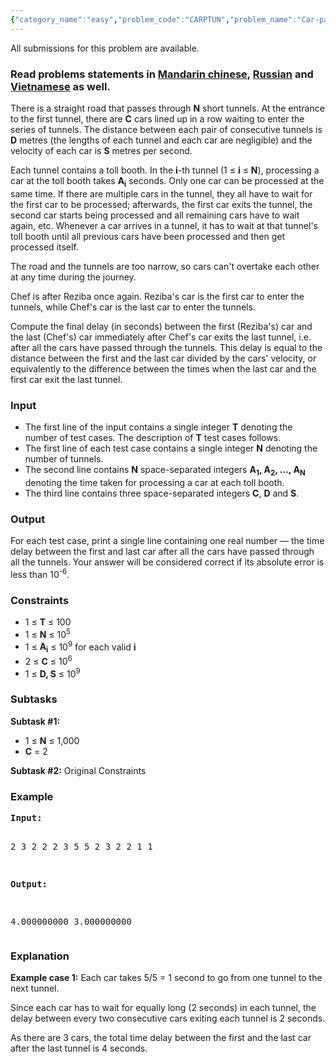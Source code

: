 ```yaml
---
{"category_name":"easy","problem_code":"CARPTUN","problem_name":"Car-pal Tunnel","languages_supported":{"0":"C","1":"CPP14","2":"JAVA","3":"PYTH","4":"PYTH 3.5","5":"PYPY","6":"CS2","7":"PAS fpc","8":"PAS gpc","9":"RUBY","10":"PHP","11":"GO","12":"NODEJS","13":"HASK","14":"rust","15":"SCALA","16":"swift","17":"D","18":"PERL","19":"FORT","20":"WSPC","21":"ADA","22":"CAML","23":"ICK","24":"BF","25":"ASM","26":"CLPS","27":"PRLG","28":"ICON","29":"SCM qobi","30":"PIKE","31":"ST","32":"NICE","33":"LUA","34":"BASH","35":"NEM","36":"LISP sbcl","37":"LISP clisp","38":"SCM guile","39":"JS","40":"ERL","41":"TCL","42":"kotlin","43":"PERL6","44":"TEXT","45":"SCM chicken","46":"CLOJ","47":"COB","48":"FS"},"max_timelimit":1,"source_sizelimit":50000,"problem_author":"abizerl123","problem_tester":"r_64","date_added":"30-01-2018","tags":{"0":"abizerl123","1":"dynamic","2":"feb18","3":"math","4":"simple"},"editorial_url":"https://discuss.codechef.com/problems/CARPTUN","time":{"view_start_date":1518427800,"submit_start_date":1518427800,"visible_start_date":1518427800,"end_date":1735669800},"is_direct_submittable":false,"layout":"problem"}
---
```

<span class="solution-visible-txt">All submissions for this problem are available.</span><h3>Read problems statements in <a target="_blank" 
href="http://www.codechef.com/download/translated/FEB18/mandarin/CARPTUN.pdf">Mandarin chinese</a>, <a target="_blank" 
href="http://www.codechef.com/download/translated/FEB18/russian/CARPTUN.pdf">Russian</a> and <a target="_blank" 
href="http://www.codechef.com/download/translated/FEB18/vietnamese/CARPTUN.pdf">Vietnamese</a> as well.</h3>

<p>There is a straight road that passes through <b>N</b> short tunnels. At the entrance to the first tunnel, there are <b>C</b> cars lined up in a row waiting to enter the series of tunnels. The distance between each pair of consecutive tunnels is <b>D</b> metres (the lengths of each tunnel and each car are negligible) and the velocity of each car is <b>S</b> metres per second.</p>

<p>Each tunnel contains a toll booth. In the <b>i</b>-th tunnel (1 ≤ <b>i</b> ≤ <b>N</b>), processing a car at the toll booth takes <b>A<sub>i</sub></b> seconds. Only one car can be processed at the same time. If there are multiple cars in the tunnel, they all have to wait for the first car to be processed; afterwards, the first car exits the tunnel, the second car starts being processed and all remaining cars have to wait again, etc. Whenever a car arrives in a tunnel, it has to wait at that tunnel's toll booth until all previous cars have been processed and then get processed itself.</p>

<p>The road and the tunnels are too narrow, so cars can't overtake each other at any time during the journey.</p>

<p>Chef is after Reziba once again. Reziba's car is the first car to enter the tunnels, while Chef's car is the last car to enter the tunnels.</p>

<p>Compute the final delay (in seconds) between the first (Reziba's) car and the last (Chef's) car immediately after Chef's car exits the last tunnel, i.e. after all the cars have passed through the tunnels. This delay is equal to the distance between the first and the last car divided by the cars' velocity, or equivalently to the difference between the times when the last car and the first car exit the last tunnel.</p>


<h3>Input</h3>
<ul>
<li>The first line of the input contains a single integer <b>T</b> denoting the number of test cases. The description of <b>T</b> test cases follows.</li>
<li>The first line of each test case contains a single integer <b>N</b> denoting the number of tunnels.</li>
<li>The second line contains <b>N</b> space-separated integers <b>A<sub>1</sub>, A<sub>2</sub>, ..., A<sub>N</sub></b> denoting the time taken for processing a car at each toll booth.</li>
<li>The third line contains three space-separated integers <b>C</b>, <b>D</b> and <b>S</b>.</li>
</ul>

<h3>Output</h3>
<p>For each test case, print a single line containing one real number — the time delay between the first and last car after all the cars have passed through all the tunnels. Your answer will be considered correct if its absolute error is less than 10<sup>-6</sup>.</p>

<h3>Constraints</h3>
<ul>
<li>1 ≤ <b>T</b> ≤ 100</li>
<li>1 ≤ <b>N</b> ≤ 10<sup>5</sup></li>
<li>1 ≤ <b>A<sub>i</sub></b> ≤ 10<sup>9</sup> for each valid <b>i</b></li>
<li>2 ≤ <b>C</b> ≤ 10<sup>6</sup></li>
<li>1 ≤ <b>D, S</b> ≤ 10<sup>9</sup></li>
</ul>

<h3>Subtasks</h3>
<p><b>Subtask #1:</b>
<ul>
<li>1 ≤ <b>N</b> ≤ 1,000</li>
<li><b>C</b> = 2</li>
</ul>
</p>
<p><b>Subtask #2:</b> Original Constraints</p>

<h3>Example</h3>
<pre><b>Input:</b>

2
3
2 2 2
3 5 5
2
3 2
2 1 1

<b>Output:</b>

4.000000000
3.000000000
</pre>

<h3>Explanation</h3>
<p><b>Example case 1:</b> Each car takes 5/5 = 1 second to go from one tunnel to the next tunnel.</p>

<p>Since each car has to wait for equally long (2 seconds) in each tunnel, the delay between every two consecutive cars exiting each tunnel is 2 seconds.</p>

<p>As there are 3 cars, the total time delay between the first and the last car after the last tunnel is 4 seconds.</p>
